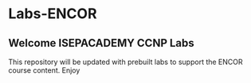 # Labs-ENCOR
## Welcome ISEPACADEMY CCNP Labs 
This repository will be updated with prebuilt labs to support the ENCOR course content.
Enjoy
